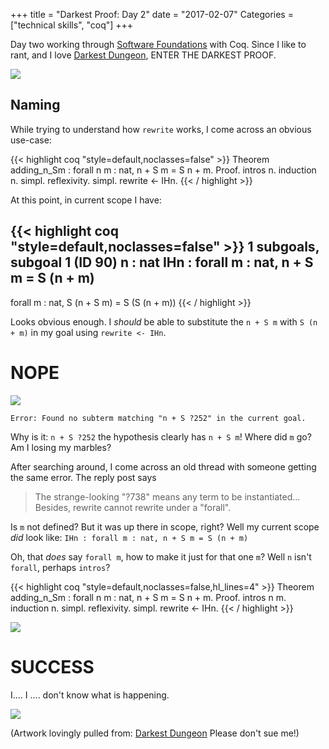 +++
title = "Darkest Proof: Day 2"
date = "2017-02-07"
Categories = ["technical skills", "coq"]
+++

Day two working through
[Software Foundations](https://www.cis.upenn.edu/~bcpierce/sf/current/index.html)
with Coq. Since I like to rant, and I love
[Darkest Dungeon](http://www.darkestdungeon.com/), ENTER THE DARKEST PROOF.

<img src="/images/ruinhascome.png"></img>

## Naming

While trying to understand how `rewrite` works, I come across an obvious use-case:

{{< highlight coq "style=default,noclasses=false" >}}
Theorem adding_n_Sm : forall n m : nat, 
  n + S m = S n + m.
Proof.
  intros n. 
  induction n.
  simpl. reflexivity.
  simpl. rewrite <- IHn. 
{{< / highlight >}}

At this point, in current scope I have:

{{< highlight coq "style=default,noclasses=false" >}}
1 subgoals, subgoal 1 (ID 90)
  n : nat
  IHn : forall m : nat, n + S m = S (n + m)
---------------
  forall m : nat, S (n + S m) = S (S (n + m))
{{< / highlight >}}

Looks obvious enough. I _should_ be able to substitute the `n + S m` with `S (n + m)` in my goal using `rewrite <- IHn`.

# NOPE

<img src="/images/hopeless.jpg"></img>

``` coq
Error: Found no subterm matching "n + S ?252" in the current goal.
``` 

Why is it: `n + S ?252` the hypothesis clearly has `n + S m`! Where did
`m` go? Am I losing my marbles?

After searching around, I come across an old thread with someone getting the
same error. The reply post says

> The strange-looking "?738" means any term to be instantiated... Besides,
> rewrite cannot rewrite under a "forall".

Is `m` not defined? But it was up there in scope, right? Well my current scope
_did_ look like: `IHn : forall m : nat, n + S m = S (n + m)`

Oh, that _does_ say `forall m`, how to make it just for that one `m`? Well `n`
isn't `forall`, perhaps `intros`?

{{< highlight coq "style=default,noclasses=false,hl_lines=4" >}}
Theorem adding_n_Sm : forall n m : nat, 
  n + S m = S n + m.
Proof.
  intros n m.
  induction n.
  simpl. reflexivity.
  simpl. rewrite <- IHn. 
{{< / highlight >}}

<img src="/images/critforward.jpg"></img>

# SUCCESS

I.... I .... don't know what is happening.

<img src="/images/facepalm.jpg"></img>

(Artwork lovingly pulled from: [Darkest Dungeon](http://www.darkestdungeon.com/)
Please don't sue me!)
